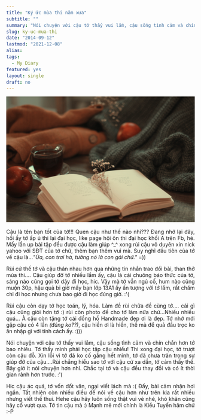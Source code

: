```yaml
---
title: "Ký ức mùa thi năm xưa"
subtitle: ""
summary: "Nói chuyện với cậu tớ thấy vui lắm, cậu sống tình cảm và chín chắn hơn tớ bao nhiêu. Tớ thấy mình phải học tập cậu nhiều! Thi xong đại học, tớ trượt còn cậu..."
slug: ky-uc-mua-thi
date: "2014-09-12"
lastmod: "2021-12-08"
alias:
tags:
  - My Diary
featured: yes
layout: single
draft: no
---
```


![](./featured.jpg)

<p style = "text-align: justify">Cậu là tên bạn tốt của tớ!!! Quen cậu như thế nào nhỉ??? Đang nhớ lại đây, hồi ấy tớ ấp ủ thi lại đại học, like page hội ôn thi đại học khối A trên Fb, hé. Mấy lần up bài tập đều được cậu làm giúp ^_^ xong rùi cậu vô duyên xin nick yahoo với SĐT của tớ chứ, thêm bạn thêm vui mà. Suy nghĩ đầu tiên của tớ về cậu là...<i>"Ủa, con trai hả, tưởng nó là con gái chứ."</i> =))</p>

<p style = "text-align: justify">Rùi cứ thế tớ và cậu thân nhau hơn qua những tin nhắn trao đổi bài, than thở mùa thi.... Cậu giúp đỡ tớ nhiều lắm ấy, cậu là cái chuông báo thức của tớ, sáng nào cũng gọi tớ dậy đi học, hic. Vậy mà tớ vẫn ngủ cố, hum nào cũng muộn 30p, hậu quả bi giờ mấy bạn lớp 13A1 ấy ấn tượng với tớ lắm, rất chăm chỉ đi học nhưng chưa bao giờ đi học đúng giờ. :'(</p>

<p style = "text-align: justify">Rùi cậu còn dạy tớ học toán, lý, hóa. Làm đề rùi chữa đề cùng tớ.... cái gì cậu cũng giỏi hơn tớ :) rùi còn photo đề cho tớ làm nữa chứ...Nhiều nhiều quá... À cậu còn tặng tớ cái đồng hồ Handmade đẹp ơi là đẹp. Tớ nhớ mới gặp cậu có 4 lần <i>(đúng ko??)</i>, cậu hiền ơi là hiền, thế mà để quả đầu trọc ko ăn nhập gì với tính cách ấy. :)))</p>

<p style = "text-align: justify">Nói chuyện với cậu tớ thấy vui lắm, cậu sống tình cảm và chín chắn hơn tớ bao nhiêu. Tớ thấy mình phải học tập cậu nhiều! Thi xong đại học, tớ trượt còn cậu đỗ. Xin lỗi vì tớ đã ko cố gắng hết mình, tớ đã chưa trân trọng sự giúp đỡ của cậu....Rùi chẳng hiểu sao tớ với cậu cứ xa dần, tớ cảm thấy thế. Bây giờ ít nói chuyện hơn nhỉ. Chắc tại tớ và cậu đều thay đổi và có ít thời gian rảnh hơn trước. :'(</p>

<p style = "text-align: justify">Hic cậu ác quá, tớ vốn dốt văn, ngại viết lách mà :( Đấy, bài cảm nhận hơi ngắn. Tất nhiên còn nhiều điều để nói về cậu hơn như trên kia rất nhiều nhưng viết thế thui. Hehe cậu hãy luôn sống thật vui vẻ nhé, khó khăn cũng hãy cố vượt qua. Tớ tin cậu mà :) Mạnh mẽ mới chính là Kiều Tuyến hâm chứ :-P</p>
